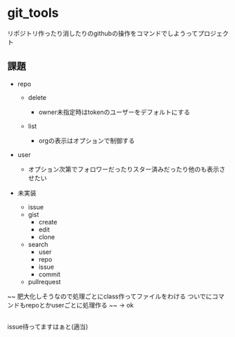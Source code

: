 # git_tools
リポジトリ作ったり消したりのgithubの操作をコマンドでしようってプロジェクト


## 課題
- repo
	- delete
		- owner未指定時はtokenのユーザーをデフォルトにする

	- list
		- orgの表示はオプションで制御する

- user
	- オプション次第でフォロワーだったりスター済みだったり他のも表示させたい


- 未実装
	- issue
	- gist
		- create
		- edit
		- clone
	- search
		- user
		- repo
		- issue
		- commit
	- pullrequest

~~ 肥大化しそうなので処理ごとにclass作ってファイルをわける
ついでにコマンドもrepoとかuserごとに処理作る ~~ -> ok



##
issue待ってますはぁと(適当)
